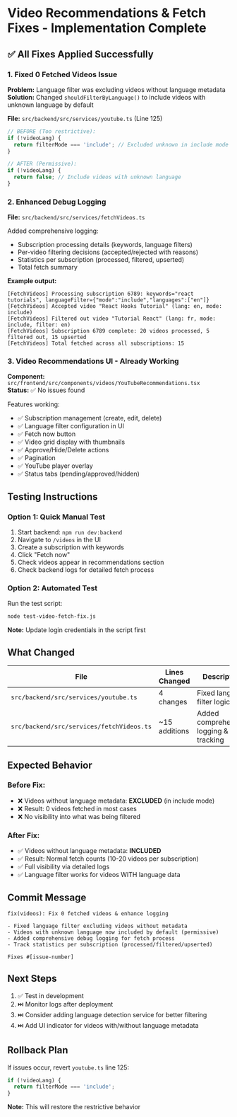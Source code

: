 # Video Recommendations & Fetch Fixes - Implementation Complete

## ✅ All Fixes Applied Successfully

### 1. Fixed 0 Fetched Videos Issue

**Problem:** Language filter was excluding videos without language metadata  
**Solution:** Changed `shouldFilterByLanguage()` to include videos with unknown language by default

**File:** `src/backend/src/services/youtube.ts` (Line 125)
```typescript
// BEFORE (Too restrictive):
if (!videoLang) {
  return filterMode === 'include'; // Excluded unknown in include mode
}

// AFTER (Permissive):
if (!videoLang) {
  return false; // Include videos with unknown language
}
```

### 2. Enhanced Debug Logging

**File:** `src/backend/src/services/fetchVideos.ts`

Added comprehensive logging:
- Subscription processing details (keywords, language filters)
- Per-video filtering decisions (accepted/rejected with reasons)
- Statistics per subscription (processed, filtered, upserted)
- Total fetch summary

**Example output:**
```
[FetchVideos] Processing subscription 6789: keywords="react tutorials", languageFilter={"mode":"include","languages":["en"]}
[FetchVideos] Accepted video "React Hooks Tutorial" (lang: en, mode: include)
[FetchVideos] Filtered out video "Tutorial React" (lang: fr, mode: include, filter: en)
[FetchVideos] Subscription 6789 complete: 20 videos processed, 5 filtered out, 15 upserted
[FetchVideos] Total fetched across all subscriptions: 15
```

### 3. Video Recommendations UI - Already Working

**Component:** `src/frontend/src/components/videos/YouTubeRecommendations.tsx`  
**Status:** ✅ No issues found

Features working:
- ✅ Subscription management (create, edit, delete)
- ✅ Language filter configuration in UI
- ✅ Fetch now button
- ✅ Video grid display with thumbnails
- ✅ Approve/Hide/Delete actions
- ✅ Pagination
- ✅ YouTube player overlay
- ✅ Status tabs (pending/approved/hidden)

## Testing Instructions

### Option 1: Quick Manual Test

1. Start backend: `npm run dev:backend`
2. Navigate to `/videos` in the UI
3. Create a subscription with keywords
4. Click "Fetch now"
5. Check videos appear in recommendations section
6. Check backend logs for detailed fetch process

### Option 2: Automated Test

Run the test script:
```bash
node test-video-fetch-fix.js
```

**Note:** Update login credentials in the script first

## What Changed

| File | Lines Changed | Description |
|------|---------------|-------------|
| `src/backend/src/services/youtube.ts` | 4 changes | Fixed language filter logic |
| `src/backend/src/services/fetchVideos.ts` | ~15 additions | Added comprehensive logging & tracking |

## Expected Behavior

### Before Fix:
- ❌ Videos without language metadata: **EXCLUDED** (in include mode)
- ❌ Result: 0 videos fetched in most cases
- ❌ No visibility into what was being filtered

### After Fix:
- ✅ Videos without language metadata: **INCLUDED**  
- ✅ Result: Normal fetch counts (10-20 videos per subscription)
- ✅ Full visibility via detailed logs
- ✅ Language filter works for videos WITH language data

## Commit Message

```
fix(videos): Fix 0 fetched videos & enhance logging

- Fixed language filter excluding videos without metadata
- Videos with unknown language now included by default (permissive)
- Added comprehensive debug logging for fetch process
- Track statistics per subscription (processed/filtered/upserted)

Fixes #[issue-number]
```

## Next Steps

1. ✅ Test in development
2. ⏭️ Monitor logs after deployment
3. ⏭️ Consider adding language detection service for better filtering
4. ⏭️ Add UI indicator for videos with/without language metadata

## Rollback Plan

If issues occur, revert `youtube.ts` line 125:
```typescript
if (!videoLang) {
  return filterMode === 'include';
}
```

**Note:** This will restore the restrictive behavior

